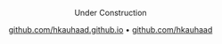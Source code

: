 <p align="center">Under Construction</p>

<p align="center"><a href="https://github.com/hkauhaad/hkauhaad.github.io">github.com/hkauhaad.github.io</a> • <a href="https://github.com/hkauhaad">github.com/hkauhaad</a></p>
